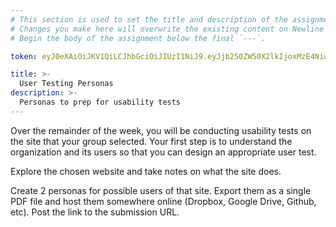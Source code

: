 ```yaml
---
# This section is used to set the title and description of the assignment on Newline. Do not edit `token`.
# Changes you make here will overwrite the existing content on Newline when synced via Github.
# Begin the body of the assignment below the final `---`.

token: eyJ0eXAiOiJKV1QiLCJhbGciOiJIUzI1NiJ9.eyJjb250ZW50X2lkIjoxMzE4NiwiY29udGVudF90eXBlIjoiQXNzaWdubWVudCJ9.Ri00OBZKetDIEE3O9S41UnQBZmSObn8qrxzoFhYyBCE

title: >-
  User Testing Personas
description: >-
  Personas to prep for usability tests
---
```

Over the remainder of the week, you will be conducting usability tests on the site that your group selected. Your first step is to understand the organization and its users so that you can design an appropriate user test. 

Explore the chosen website and take notes on what the site does. 

Create 2 personas for possible users of that site. Export them as a single PDF file and host them somewhere online (Dropbox, Google Drive, Github, etc). Post the link to the submission URL.
